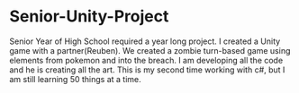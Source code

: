 # Senior-Unity-Project
Senior Year of High School required a year long project. I created a Unity game with a partner(Reuben). We created a zombie turn-based game using elements from pokemon and into the breach. I am developing all the code and he is creating all the art. This is my second time working with c#, but I am still learning 50 things at a time.
